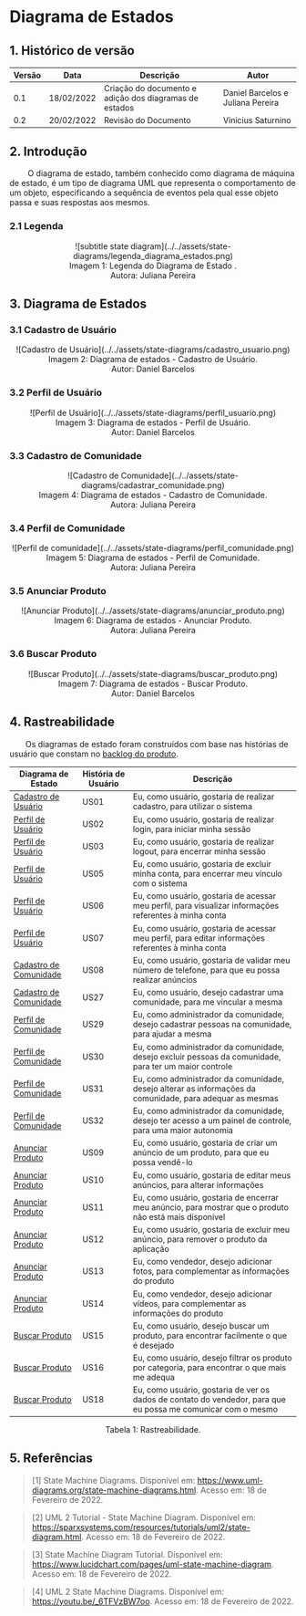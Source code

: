 # Diagrama de Estados

## 1. Histórico de versão

<center>

| Versão | Data       | Descrição                                           | Autor        |
| ------ | ---------- | --------------------------------------------------- | ------------ |
| 0.1    | 18/02/2022 | Criação do documento e adição dos diagramas de estados | Daniel Barcelos e Juliana Pereira |
| 0.2    | 20/02/2022 | Revisão do Documento | Vinicius Saturnino |

</center>

## 2. Introdução

&emsp;&emsp; O diagrama de estado, também conhecido como diagrama de máquina de estado, é um tipo de diagrama UML que representa o comportamento de um objeto, especificando a sequência de eventos pela qual esse objeto passa e suas respostas aos mesmos.

### 2.1 Legenda

<center>
![subtitle state diagram](../../assets/state-diagrams/legenda_diagrama_estados.png)
<figcaption>Imagem 1: Legenda do Diagrama de Estado .</figcaption>
<figcaption>Autora: Juliana Pereira</figcaption>
</center>

## 3. Diagrama de Estados

### 3.1 Cadastro de Usuário
<center>
![Cadastro de Usuário](../../assets/state-diagrams/cadastro_usuario.png)
<figcaption>Imagem 2: Diagrama de estados - Cadastro de Usuário.</figcaption>
<figcaption>Autor: Daniel Barcelos</figcaption>
</center>


### 3.2 Perfil de Usuário
<center>
![Perfil de Usuário](../../assets/state-diagrams/perfil_usuario.png)
<figcaption>Imagem 3: Diagrama de estados - Perfil de Usuário.</figcaption>
<figcaption>Autor: Daniel Barcelos</figcaption>
</center> 

### 3.3 Cadastro de Comunidade
<center>
![Cadastro de Comunidade](../../assets/state-diagrams/cadastrar_comunidade.png)
<figcaption>Imagem 4: Diagrama de estados - Cadastro de Comunidade.</figcaption>
<figcaption>Autora: Juliana Pereira</figcaption>
</center>

### 3.4 Perfil de Comunidade
<center>
![Perfil de comunidade](../../assets/state-diagrams/perfil_comunidade.png)
<figcaption>Imagem 5: Diagrama de estados - Perfil de Comunidade.</figcaption>
<figcaption>Autora: Juliana Pereira</figcaption>
</center>

### 3.5 Anunciar Produto
<center>
![Anunciar Produto](../../assets/state-diagrams/anunciar_produto.png)
<figcaption>Imagem 6: Diagrama de estados - Anunciar Produto.</figcaption>
<figcaption>Autora: Juliana Pereira</figcaption>
</center> 

### 3.6 Buscar Produto
<center>
![Buscar Produto](../../assets/state-diagrams/buscar_produto.png)
<figcaption>Imagem 7: Diagrama de estados - Buscar Produto.</figcaption>
<figcaption>Autor: Daniel Barcelos</figcaption>
</center>

## 4. Rastreabilidade

&emsp;&emsp;Os diagramas de estado foram construídos com base nas histórias de usuário que constam no [backlog do produto](./backlog.md).

<center>

| Diagrama de Estado  | História de Usuário  | Descrição  |
|----------------------|------------|------------|
| [Cadastro de Usuário](#31-cadastro-de-usuario)                 | US01                 | Eu, como usuário, gostaria de realizar cadastro, para utilizar o sistema  |
| [Perfil de Usuário](#32-perfil-de-usuario)                 | US02                 | Eu, como usuário, gostaria de realizar login, para iniciar minha sessão  |
| [Perfil de Usuário](#32-perfil-de-usuario)                 | US03                 | Eu, como usuário, gostaria de realizar logout, para encerrar minha sessão  |
| [Perfil de Usuário](#32-perfil-de-usuario)                 | US05                 | Eu, como usuário, gostaria de excluir minha conta, para encerrar meu vínculo com o sistema  |
| [Perfil de Usuário](#32-perfil-de-usuario)                 | US06                 | Eu, como usuário, gostaria de acessar meu perfil, para visualizar informações referentes à minha conta  |
| [Perfil de Usuário](#32-perfil-de-usuario)                 | US07                 | Eu, como usuário, gostaria de acessar meu perfil, para editar informações referentes à minha conta  |
| [Cadastro de Comunidade](#33-cadastro-de-comunidade)                 | US08                 | Eu, como usuário, gostaria de validar meu número de telefone, para que eu possa realizar anúncios  |
| [Cadastro de Comunidade](#33-cadastro-de-comunidade)                 | US27                 | Eu, como usuário, desejo cadastrar uma comunidade, para me vincular a mesma  |
| [Perfil de Comunidade](#34-perfil-de-comunidade)                 | US29                 | Eu, como administrador da comunidade, desejo cadastrar pessoas na comunidade, para ajudar a mesma  |
| [Perfil de Comunidade](#34-perfil-de-comunidade)                 | US30                 | Eu, como administrador da comunidade, desejo excluir pessoas da comunidade, para ter um maior controle  |
| [Perfil de Comunidade](#34-perfil-de-comunidade)                 | US31                 | Eu, como administrador da comunidade, desejo alterar as informações da comunidade, para adequar as mesmas  |
| [Perfil de Comunidade](#34-perfil-de-comunidade)                 | US32                 | Eu, como administrador da comunidade, desejo ter acesso a um painel de controle, para uma maior autonomia  |
| [Anunciar Produto](#35-anunciar-produto)                 | US09                 | Eu, como usuário, gostaria de criar um anúncio de um produto, para que eu possa vendê-lo  |
| [Anunciar Produto](#35-anunciar-produto)                 | US10                 | Eu, como usuário, gostaria de editar meus anúncios, para alterar informações  |
| [Anunciar Produto](#35-anunciar-produto)                 | US11                 | Eu, como usuário, gostaria de encerrar meu anúncio, para mostrar que o produto não está mais disponível  |
| [Anunciar Produto](#35-anunciar-produto)                 | US12                 | Eu, como usuário, gostaria de excluir meu anúncio, para remover o produto da aplicação  |
| [Anunciar Produto](#35-anunciar-produto)                 | US13                 | Eu, como vendedor, desejo adicionar fotos, para complementar as informações do produto  |
| [Anunciar Produto](#35-anunciar-produto)                 | US14                 | Eu, como vendedor, desejo adicionar vídeos, para complementar as informações do produto  |
| [Buscar Produto](#36-buscar-produto)                 | US15                 | Eu, como usuário, desejo buscar um produto, para encontrar facilmente o que é desejado  |
| [Buscar Produto](#36-buscar-produto)                 | US16                 | Eu, como usuário, desejo filtrar os produto por categoria, para encontrar o que mais me adequa  |
| [Buscar Produto](#36-buscar-produto)                 | US18                 | Eu, como usuário, gostaria de ver os dados de contato do vendedor, para que eu possa me comunicar com o mesmo  |
<figcaption>Tabela 1: Rastreabilidade.</figcaption>

</center>

## 5. Referências

> [1] State Machine Diagrams. Disponível em: <https://www.uml-diagrams.org/state-machine-diagrams.html>. Acesso em: 18 de Fevereiro de 2022.

> [2] UML 2 Tutorial - State Machine Diagram. Disponível em: <https://sparxsystems.com/resources/tutorials/uml2/state-diagram.html>. Acesso em: 18 de Fevereiro de 2022.

> [3] State Machine Diagram Tutorial. Disponível em: <https://www.lucidchart.com/pages/uml-state-machine-diagram>. Acesso em: 18 de Fevereiro de 2022.

> [4] UML 2 State Machine Diagrams. Disponível em: <https://youtu.be/_6TFVzBW7oo>. Acesso em: 18 de Fevereiro de 2022.